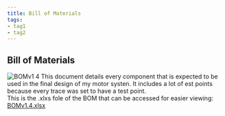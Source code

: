 ```yaml
---
title: Bill of Materials
tags:
- tag1
- tag2
---
```

## Bill of Materials
![BOMv1 4](https://github.com/user-attachments/assets/46dfa76e-0c08-495f-a6ab-48c4a5238129)
This document details every component that is expected to be used in the final design of my motor systen. It includes a lot of est points because every trace was set to have a test point. <br>
This is the .xlxs fole of the BOM that can be accessed for easier viewing: [BOMv1.4.xlsx](https://github.com/user-attachments/files/19035200/BOMv1.4.xlsx)
